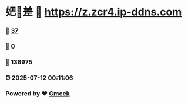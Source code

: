 # 妑🔭差 :link: https://z.zcr4.ip-ddns.com 
### :page_facing_up: [37](https://z.zcr4.ip-ddns.com/tag.html) 
### :speech_balloon: 0 
### :hibiscus: 136975 
### :alarm_clock: 2025-07-12 00:11:06 
### Powered by :heart: [Gmeek](https://github.com/Meekdai/Gmeek)
